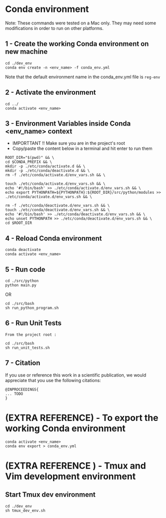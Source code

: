
# Conda environment
Note: These commands were tested on a Mac only. They may need some modifications in order to run on other platforms.


## 1 - Create the working Conda environment on new machine
~~~
cd ./dev_env
conda env create -n <env_name> -f conda_env.yml
~~~
Note that the default environment name in the conda_env.yml file is ```reg-env```


## 2 -  Activate the environment
~~~
cd ../
conda activate <env_name>
~~~


## 3 - Environment Variables inside Conda <env_name> context

- IMPORTTANT !! Make sure you are in the project's root
- Copy/paste the content below in a terminal and hit enter to run them

~~~
ROOT_DIR="$(pwd)" && \
cd $CONDA_PREFIX && \
mkdir -p ./etc/conda/activate.d && \
mkdir -p ./etc/conda/deactivate.d && \
rm -f ./etc/conda/activate.d/env_vars.sh && \

touch ./etc/conda/activate.d/env_vars.sh && \
echo '#!/bin/bash' >> ./etc/conda/activate.d/env_vars.sh && \
echo export PYTHONPATH=${PYTHONPATH}:${ROOT_DIR}/src/python/modules >> ./etc/conda/activate.d/env_vars.sh && \

rm -f ./etc/conda/deactivate.d/env_vars.sh && \
touch ./etc/conda/deactivate.d/env_vars.sh && \
echo '#!/bin/bash' >> ./etc/conda/deactivate.d/env_vars.sh && \
echo unset PYTHONPATH >> ./etc/conda/deactivate.d/env_vars.sh && \
cd $ROOT_DIR
~~~

## 4 - Reload Conda environment
~~~
conda deactivate
conda activate <env_name>
~~~


## 5 - Run code
~~~
cd ./src/python
python main.py
~~~

OR

~~~
cd ./src/bash
sh run_python_program.sh
~~~


## 6 - Run Unit Tests
~~~
From the project root :

cd ./src/bash
sh run_unit_tests.sh
~~~

## 7 - Citation
If you use or reference this work in a scientific publication,
we would appreciate that you use the following citations:

```
@INPROCEEDINGS{
... TODO
}
```



# (EXTRA REFERENCE) - To export the working Conda environment
~~~
conda activate <env_name>
conda env export > conda_env.yml
~~~


# (EXTRA REFERENCE ) - Tmux and Vim development environment

## Start Tmux dev environment
~~~
cd ./dev_env
sh tmux_dev_env.sh
~~~



